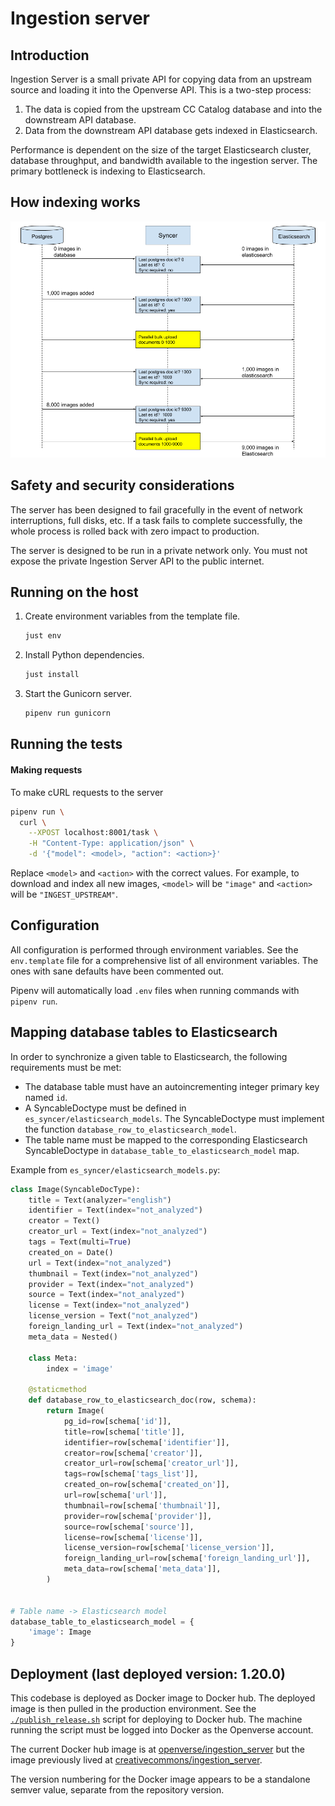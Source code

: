 # Ingestion server

## Introduction

Ingestion Server is a small private API for copying data from an upstream source and loading it into the Openverse API. This is a two-step process:

1. The data is copied from the upstream CC Catalog database and into the downstream API database.
2. Data from the downstream API database gets indexed in Elasticsearch.

Performance is dependent on the size of the target Elasticsearch cluster, database throughput, and bandwidth available to the ingestion server. The primary bottleneck is indexing to Elasticsearch.

## How indexing works

![How indexing works](../readme_assets/howitworks.png)

## Safety and security considerations

The server has been designed to fail gracefully in the event of network interruptions, full disks, etc. If a task fails to complete successfully, the whole process is rolled back with zero impact to production.

The server is designed to be run in a private network only. You must not expose the private Ingestion Server API to the public internet.

## Running on the host

1. Create environment variables from the template file.
   ```bash
   just env
   ```

2. Install Python dependencies.
   ```bash
   just install
   ```

3. Start the Gunicorn server.
   ```bash
   pipenv run gunicorn
   ```

## Running the tests

<!-- TODO -->

#### Making requests

To make cURL requests to the server
```bash
pipenv run \
  curl \
    --XPOST localhost:8001/task \
    -H "Content-Type: application/json" \
    -d '{"model": <model>, "action": <action>}'
```

Replace `<model>` and `<action>` with the correct values. For example, to
download and index all new images, `<model>` will be `"image"` and `<action>`
will be `"INGEST_UPSTREAM"`.

## Configuration

All configuration is performed through environment variables. See the `env.template` file for a comprehensive list of all environment variables. The ones with sane defaults have been commented out.

Pipenv will automatically load `.env` files when running commands with `pipenv run`.

## Mapping database tables to Elasticsearch

In order to synchronize a given table to Elasticsearch, the following requirements must be met:

- The database table must have an autoincrementing integer primary key named `id`.
- A SyncableDoctype must be defined in `es_syncer/elasticsearch_models`. The SyncableDoctype must implement the function `database_row_to_elasticsearch_model`.
- The table name must be mapped to the corresponding Elasticsearch SyncableDoctype in `database_table_to_elasticsearch_model` map.

Example from `es_syncer/elasticsearch_models.py`:

```python
class Image(SyncableDocType):
    title = Text(analyzer="english")
    identifier = Text(index="not_analyzed")
    creator = Text()
    creator_url = Text(index="not_analyzed")
    tags = Text(multi=True)
    created_on = Date()
    url = Text(index="not_analyzed")
    thumbnail = Text(index="not_analyzed")
    provider = Text(index="not_analyzed")
    source = Text(index="not_analyzed")
    license = Text(index="not_analyzed")
    license_version = Text("not_analyzed")
    foreign_landing_url = Text(index="not_analyzed")
    meta_data = Nested()

    class Meta:
        index = 'image'

    @staticmethod
    def database_row_to_elasticsearch_doc(row, schema):
        return Image(
            pg_id=row[schema['id']],
            title=row[schema['title']],
            identifier=row[schema['identifier']],
            creator=row[schema['creator']],
            creator_url=row[schema['creator_url']],
            tags=row[schema['tags_list']],
            created_on=row[schema['created_on']],
            url=row[schema['url']],
            thumbnail=row[schema['thumbnail']],
            provider=row[schema['provider']],
            source=row[schema['source']],
            license=row[schema['license']],
            license_version=row[schema['license_version']],
            foreign_landing_url=row[schema['foreign_landing_url']],
            meta_data=row[schema['meta_data']],
        )


# Table name -> Elasticsearch model
database_table_to_elasticsearch_model = {
    'image': Image
}
```

## Deployment (last deployed version: 1.20.0)

This codebase is deployed as Docker image to Docker hub. The deployed image is then pulled in the production environment. See the [`./publish_release.sh`](publish_release.sh) script for deploying to Docker hub. The machine running the script must be logged into Docker as the Openverse account.

The current Docker hub image is at [openverse/ingestion_server](https://hub.docker.com/r/openverse/ingestion_server) but the image previously lived at [creativecommons/ingestion_server](https://hub.docker.com/r/creativecommons/ingestion_server).

The version numbering for the Docker image appears to be a standalone semver value, separate from the repository version.
